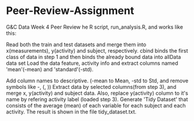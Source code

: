 # Peer-Review-Assignment
G&amp;C Data Week 4 Peer Review
he  R script, run_analysis.R, and works like this:

Read both the train and test datasets and merge them into x(measurements), 
y(activity) and subject, respectively.
cbind binds the first class of data in step 1 and then binds the already bound data into allData data set
Load the data feature, activity info and extract columns named 'mean'(-mean) and 'standard'(-std). 

Add column names to descriptive. (-mean to Mean, -std to Std, and remove symbols like -, (, ))
Extract data by selected columns(from step 3), and merge x, y(activity) and subject data. Also, replace y(activity) 
column to it's name by refering activity label (loaded step 3).
Generate 'Tidy Dataset' that consists of the average (mean) of each variable for each subject and each activity. 
The result is shown in the file tidy_dataset.txt.

